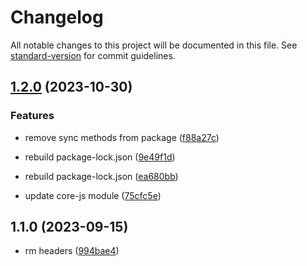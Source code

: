 # Changelog

All notable changes to this project will be documented in this file. See [standard-version](https://github.com/conventional-changelog/standard-version) for commit guidelines.

## [1.2.0](https://github.com/mokkapps/changelog-generator-demo/compare/v1.1.0...v1.2.0) (2023-10-30)


### Features

* remove sync methods from package ([f88a27c](https://github.com/mokkapps/changelog-generator-demo/commits/f88a27c7d7ae6a76c041a23092649e5b151c0bee))


* rebuild package-lock.json ([9e49f1d](https://github.com/mokkapps/changelog-generator-demo/commits/9e49f1dd9d2771bb8819b169c1d835556c734bed))
* rebuild package-lock.json ([ea680bb](https://github.com/mokkapps/changelog-generator-demo/commits/ea680bba1688297319894c0b6de9da540ec5bad8))
* update core-js module ([75cfc5e](https://github.com/mokkapps/changelog-generator-demo/commits/75cfc5efa0d406f732af97266be27433210a6f64))

## 1.1.0 (2023-09-15)


* rm headers ([994bae4](https://github.com/mokkapps/changelog-generator-demo/commits/994bae43f87e8f76a7c25403ba2eb97d791335af))
